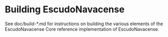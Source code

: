 Building EscudoNavacense
================

See doc/build-*.md for instructions on building the various
elements of the EscudoNavacense Core reference implementation of EscudoNavacense.

